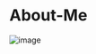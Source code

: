 # About-Me
![image](https://github.com/user-attachments/assets/071c2096-8feb-4702-9d7a-a3c7cdc6dfcb)
